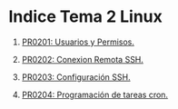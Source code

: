 # Indice Tema 2 Linux

1. [PR0201: Usuarios y Permisos.](./practicas/PR0201/UsuariosYPermisos.md)

2. [PR0202: Conexion Remota SSH.](./practicas/PR0202/ConexionRemotaSSH.md)

3. [PR0203: Configuración SSH.](./practicas/PR0203/ConsiguracionSSH.md)

4. [PR0204: Programación de tareas cron.](./practicas/PR0204/ProgramacionTareasCron.md)
